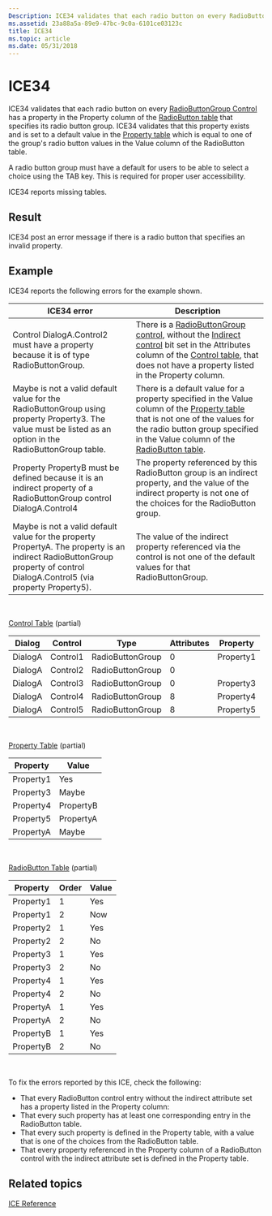 ```yaml
---
Description: ICE34 validates that each radio button on every RadioButtonGroup Control has a property in the Property column of the RadioButton table that specifies its radio button group.
ms.assetid: 23a88a5a-89e9-47bc-9c0a-6101ce03123c
title: ICE34
ms.topic: article
ms.date: 05/31/2018
---
```


# ICE34

ICE34 validates that each radio button on every [RadioButtonGroup Control](radiobuttongroup-control.md) has a property in the Property column of the [RadioButton table](radiobutton-table.md) that specifies its radio button group. ICE34 validates that this property exists and is set to a default value in the [Property table](property-table.md) which is equal to one of the group's radio button values in the Value column of the RadioButton table.

A radio button group must have a default for users to be able to select a choice using the TAB key. This is required for proper user accessibility.

ICE34 reports missing tables.

## Result

ICE34 post an error message if there is a radio button that specifies an invalid property.

## Example

ICE34 reports the following errors for the example shown.



| ICE34 error                                                                                                                                                                | Description                                                                                                                                                                                                                                                                  |
|----------------------------------------------------------------------------------------------------------------------------------------------------------------------------|------------------------------------------------------------------------------------------------------------------------------------------------------------------------------------------------------------------------------------------------------------------------------|
| Control DialogA.Control2 must have a property because it is of type RadioButtonGroup.                                                                                      | There is a [RadioButtonGroup control](radiobuttongroup-control.md), without the [Indirect control](indirect-control-attribute.md) bit set in the Attributes column of the [Control table](control-table.md), that does not have a property listed in the Property column. |
| Maybe is not a valid default value for the RadioButtonGroup using property Property3. The value must be listed as an option in the RadioButtonGroup table.                 | There is a default value for a property specified in the Value column of the [Property table](property-table.md) that is not one of the values for the radio button group specified in the Value column of the [RadioButton table](radiobutton-table.md).                  |
| Property PropertyB must be defined because it is an indirect property of a RadioButtonGroup control DialogA.Control4                                                       | The property referenced by this RadioButton group is an indirect property, and the value of the indirect property is not one of the choices for the RadioButton group.                                                                                                       |
| Maybe is not a valid default value for the property PropertyA. The property is an indirect RadioButtonGroup property of control DialogA.Control5 (via property Property5). | The value of the indirect property referenced via the control is not one of the default values for that RadioButtonGroup.                                                                                                                                                    |



 

[Control Table](control-table.md) (partial)



| Dialog  | Control  | Type             | Attributes | Property  |
|---------|----------|------------------|------------|-----------|
| DialogA | Control1 | RadioButtonGroup | 0          | Property1 |
| DialogA | Control2 | RadioButtonGroup | 0          |           |
| DialogA | Control3 | RadioButtonGroup | 0          | Property3 |
| DialogA | Control4 | RadioButtonGroup | 8          | Property4 |
| DialogA | Control5 | RadioButtonGroup | 8          | Property5 |



 

[Property Table](property-table.md) (partial)



| Property  | Value     |
|-----------|-----------|
| Property1 | Yes       |
| Property3 | Maybe     |
| Property4 | PropertyB |
| Property5 | PropertyA |
| PropertyA | Maybe     |



 

[RadioButton Table](radiobutton-table.md) (partial)



| Property  | Order | Value |
|-----------|-------|-------|
| Property1 | 1     | Yes   |
| Property1 | 2     | Now   |
| Property2 | 1     | Yes   |
| Property2 | 2     | No    |
| Property3 | 1     | Yes   |
| Property3 | 2     | No    |
| Property4 | 1     | Yes   |
| Property4 | 2     | No    |
| PropertyA | 1     | Yes   |
| PropertyA | 2     | No    |
| PropertyB | 1     | Yes   |
| PropertyB | 2     | No    |



 

To fix the errors reported by this ICE, check the following:

-   That every RadioButton control entry without the indirect attribute set has a property listed in the Property column:
-   That every such property has at least one corresponding entry in the RadioButton table.
-   That every such property is defined in the Property table, with a value that is one of the choices from the RadioButton table.
-   That every property referenced in the Property column of a RadioButton control with the indirect attribute set is defined in the Property table.

## Related topics

<dl> <dt>

[ICE Reference](ice-reference.md)
</dt> </dl>

 

 



